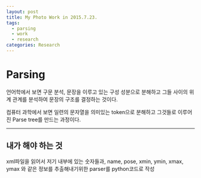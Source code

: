 ```yaml
---
layout: post
title: My Photo Work in 2015.7.23.
tags: 
  - parsing
  - work
  - research
categories: Research
---
```


# Parsing
 언어학에서 보면 구문 분석, 문장을 이루고 있는 구성 성분으로 분해하고 그들 사이의 위계 관계를 분석하여 문장의 구조를 결정하는 것이다.

 컴퓨터 과학에서 보면 일련의 문자열을 의미있는 token으로 분해하고 그것들로 이루어진 Parse tree를 만드는 과정이다.

---
## 내가 해야 하는 것
 xml파일을 읽어서 저기 내부에 있는 숫자들과, name, pose, xmin, ymin, xmax, ymax 와 같은 정보를 추출해내기위한 parser를 python코드로 작성

